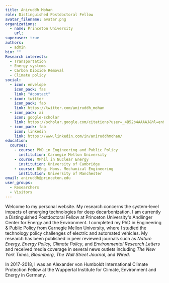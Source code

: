 ```yaml
---
title: Aniruddh Mohan
role: Distinguished Postdoctoral Fellow
avatar_filename: avatar.png
organizations:
  - name: Princeton University
    url: 
superuser: true
authors:
  - admin
bio: ""
Research interests:
  - Transportation
  - Energy systems
  - Carbon Dioxide Removal
  - Climate policy
social:
  - icon: envelope
    icon_pack: fas
    link: "#contact"
  - icon: twitter
    icon_pack: fab
    link: https://twitter.com/aniruddh_mohan
  - icon_pack: ai
    icon: google-scholar
    link: https://scholar.google.com/citations?user=_4B52b4AAAAJ&hl=en&oi=ao
  - icon_pack: fab
    icon: linkedin
    link: https://www.linkedin.com/in/aniruddhmohan/
education:
  courses:
    - course: PhD in Engineering and Public Policy
      institution: Carnegie Mellon University
    - course: MPhil in Nuclear Energy
      institution: University of Cambridge
    - course: BEng. Hons. Mechanical Engineering
      institution: University of Manchester
email: aniruddh@princeton.edu
user_groups:
  - Researchers
  - Visitors
---
```

Welcome to my personal website. My research concerns the system-level impacts of emerging technologies for deep decarbonization. I am currently a Distinguished Postdoctoral Fellow at Princeton University's Andlinger Center for Energy and the Environment. I completed my PhD in Engineering & Public Policy from Carnegie Mellon University, where I studied the technology policy challenges of electric and automated vehicles. My research has been published in peer reviewed journals such as *Nature Energy, Energy Policy, Climate Policy*, and *Environmental Research Letters* and received media coverage in several news outlets including *The New York Times*, *Bloomberg*, *The Wall Street Journal*, and *Wired*. 

In 2017-2018, I was an Alexander von Humboldt International Climate Protection Fellow at the Wuppertal Institute for Climate, Environment and Energy in Germany. 

